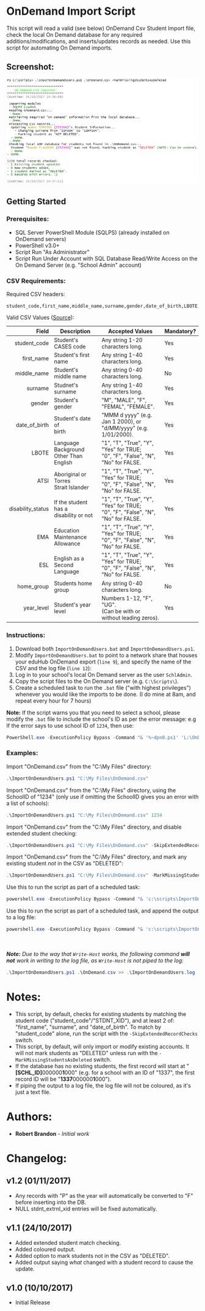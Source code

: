 # OnDemand Import Script

This script will read a valid (see below) OnDemand Csv Student Import file, check the local On Demand database for any required additions/modifications, and inserts/updates records as needed. Use this script for automating On Demand imports.

## Screenshot:
![Example of running the script.](Screenshot.png)

## Getting Started
### Prerequisites:
* SQL Server PowerShell Module (SQLPS) (already installed on OnDemand servers)
* PowerShell v3.0+
* Script Run "As Administrator"
* Script Run Under Account with SQL Database Read/Write Access on the On Demand Server (e.g. "School Admin" account)

### CSV Requirements:
Required CSV headers:
```
student_code,first_name,middle_name,surname,gender,date_of_birth,LBOTE,ATSI,disability_status,EMA,ESL,home_group,year_level
```
Valid CSV Values ([Source](http://webcache.googleusercontent.com/search?q=cache:k5dtnZVSvCAJ:www.vcaa.vic.edu.au/Documents/ondemand/ondteachertrainingguide.pdf+&cd=1&hl=en&ct=clnk&gl=au#31)):

| Field             | Description                                 | Accepted Values                                                                     | Mandatory? |
| ----------------: | ------------------------------------------- | ------------------------------------------------------------------------------------|------------|
| student_code      | Student's CASES code                        | Any string 1-20 characters long.                                                    | Yes        |
| first_name        | Student's first name                        | Any string 1-40 characters long.                                                    | Yes        |
| middle_name       | Student's middle name                       | Any string 0-40 characters long.                                                    | No         |
| surname           | Studnet's surname                           | Any string 1-40 characters long.                                                    | Yes        |
| gender            | Student's gender                            | "M", "MALE", "F", "FEMAL", "FEMALE".                                                | Yes        |
| date_of_birth     | Student's date of <br> birth                | "MMM d yyyy" (e.g. Jan 1 2000), or <br> "d/MM/yyyy" (e.g. 1/01/2000).               | Yes        | 
| LBOTE             | Language Background <br> Other Than English | "1", "T", "True", "Y", "Yes" for TRUE; <br> "0", "F", "False", "N", "No" for FALSE. | Yes        |
| ATSI              | Aboriginal or Torres <br> Strait Islander   | "1", "T", "True", "Y", "Yes" for TRUE; <br> "0", "F", "False", "N", "No" for FALSE. | Yes        |
| disability_status | If the student has a <br> disability or not | "1", "T", "True", "Y", "Yes" for TRUE; <br> "0", "F", "False", "N", "No" for FALSE. | Yes        |
| EMA               | Education Maintenance <br> Allowance        | "1", "T", "True", "Y", "Yes" for TRUE; <br> "0", "F", "False", "N", "No" for FALSE. | Yes        |
| ESL               | English as a Second <br> Language           | "1", "T", "True", "Y", "Yes" for TRUE; <br> "0", "F", "False", "N", "No" for FALSE. | Yes        |
| home_group        | Students home group                         | Any string 0-40 characters long.                                                    | No         |
| year_level        | Student's year level                        | Numbers 1-12, "F", "UG". <br> (Can be with or without leading zeros).               | Yes        |

### Instructions:
1. Download both `ImportOnDemandUsers.bat` and `ImportOnDemandUsers.ps1`.
2. Modify `ImportOnDemandUsers.bat` to point to a network share that houses your eduHub OnDemand export (`line 9`), and specify the name of the CSV and the log file (`line 12`):
3. Log in to your school's local On Demand server as the user `SchlAdmin`.
4. Copy the script files to the On Demand server (e.g. `C:\Scripts\`).
5. Create a scheduled task to run the `.bat` file ("with highest privileges") whenever you would like the imports to be done. (I do mine at 8am, and repeat every hour for 7 hours)

**Note:** If the script warns you that you need to select a school, please modify the `.bat` file to include the school's ID as per the error message:
e.g If the error says to use school ID of `1234`, then use:

```powershell
PowerShell.exe -ExecutionPolicy Bypass -Command "& '%~dpn0.ps1' 'L:\OnDemand.csv' 1234" >> L:\OnDemand.log
```

### Examples:

Import "OnDemand.csv" from the "C:\My Files\" directory:

```powershell
.\ImportOnDemandUsers.ps1 "C:\My Files\OnDemand.csv"
```

Import "OnDemand.csv" from the "C:\My Files\" directory, using the SchoolID of "1234" (only use if omitting the SchoolID gives you an error with a list of schools):

```powershell
.\ImportOnDemandUsers.ps1 "C:\My Files\OnDemand.csv" 1234
```

Import "OnDemand.csv" from the "C:\My Files\" directory, and disable extended student checking:

```powershell
.\ImportOnDemandUsers.ps1 "C:\My Files\OnDemand.csv" -SkipExtendedRecordChecks
```

Import "OnDemand.csv" from the "C:\My Files\" directory, and mark any existing student *not* in the CSV as "DELETED":

```powershell
.\ImportOnDemandUsers.ps1 "C:\My Files\OnDemand.csv" -MarkMissingStudentsAsDeleted
```

Use this to run the script as part of a scheduled task:

```powershell
powershell.exe -ExecutionPolicy Bypass -Command "& 'c:\scripts\ImportOnDemandUsers.ps1' 'C:\My Files\OnDemand.csv'"
```

Use this to run the script as part of a scheduled task, and append the output to a log file:

```powershell
powershell.exe -ExecutionPolicy Bypass -Command "& 'c:\scripts\ImportOnDemandUsers.ps1' 'C:\My Files\OnDemand.csv'" >> c:\scripts\ImportOnDemandUsers.log
```

<br><br>
***Note:*** *Due to the way that `Write-Host` works, the following command* ***will not*** *work in writing to the log file, as `Write-Host` is not piped to the log:*

```powershell
.\ImportOnDemandUsers.ps1 .\OnDemand.csv >> .\ImportOnDemandUsers.log
```

# Notes:
* This script, by default, checks for existing students by matching the student code ("student_code"/"STDNT_XID"), and at least 2 of: "first_name", "surname", and "date_of_birth". To match by "student_code" alone, run the script with the `-SkipExtendedRecordChecks` switch.
* This script, by default, will only import or modify existing accounts. It will not mark students as "DELETED" unless run with the `-MarkMissingStudentsAsDeleted` switch.
* If the database has no existing students, the first record will start at "<b>[SCHL_ID]</b>000000<b>1</b>000" (e.g. for a school with an ID of "1337", the first record ID will be "<b>1337</b>000000<b>1</b>000").
* If piping the output to a log file, the log file will not be coloured, as it's just a text file.

# Authors:

* **Robert Brandon** - *Initial work*
 
# Changelog:
## v1.2 (01/11/2017)
* Any records with "P" as the year will automatically be converted to "F" before inserting into the DB.
* NULL stdnt_extrnl_xid entries will be fixed automatically.

## v1.1 (24/10/2017)
* Added extended student match checking.
* Added coloured output.
* Added option to mark students not in the CSV as "DELETED".
* Added output saying *what* changed with a student record to cause the update.

## v1.0 (10/10/2017)
* Initial Release